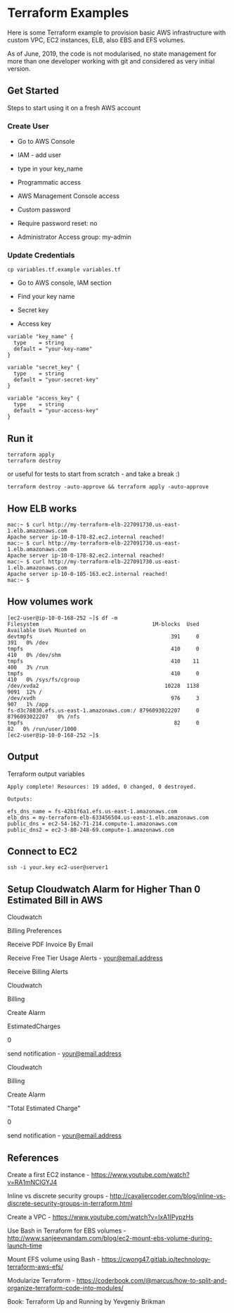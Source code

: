 # Terraform Examples

Here is some Terraform example to provision basic AWS infrastructure with custom VPC, EC2 instances, ELB, also EBS and EFS volumes.

As of June, 2019, the code is not modularised, no state management for more than one developer working with git and considered as very initial version.

## Get Started

Steps to start using it on a fresh AWS account

### Create User

* Go to AWS Console

* IAM - add user

* type in your key_name

* Programmatic access

* AWS Management Console access

* Custom password

* Require password reset: no

* Administrator Access group: my-admin

### Update Credentials

```
cp variables.tf.example variables.tf
```

* Go to AWS console, IAM section

* Find your key name

* Secret key

* Access key

```
variable "key_name" {
  type    = string
  default = "your-key-name"
}

variable "secret_key" {
  type    = string
  default = "your-secret-key"
}

variable "access_key" {
  type    = string
  default = "your-access-key"
}
```

## Run it

```
terraform apply
terraform destroy
```

or useful for tests to start from scratch - and take a break :)

```
terraform destroy -auto-approve && terraform apply -auto-approve
```

## How ELB works

```
mac:~ $ curl http://my-terraform-elb-227091730.us-east-1.elb.amazonaws.com
Apache server ip-10-0-178-82.ec2.internal reached!
mac:~ $ curl http://my-terraform-elb-227091730.us-east-1.elb.amazonaws.com
Apache server ip-10-0-178-82.ec2.internal reached!
mac:~ $ curl http://my-terraform-elb-227091730.us-east-1.elb.amazonaws.com
Apache server ip-10-0-105-163.ec2.internal reached!
mac:~ $
```

## How volumes work

```
[ec2-user@ip-10-0-168-252 ~]$ df -m
Filesystem                                    1M-blocks  Used     Available Use% Mounted on
devtmpfs                                            391     0           391   0% /dev
tmpfs                                               410     0           410   0% /dev/shm
tmpfs                                               410    11           400   3% /run
tmpfs                                               410     0           410   0% /sys/fs/cgroup
/dev/xvda2                                        10228  1138          9091  12% /
/dev/xvdh                                           976     3           907   1% /app
fs-d3c78030.efs.us-east-1.amazonaws.com:/ 8796093022207     0 8796093022207   0% /nfs
tmpfs                                                82     0            82   0% /run/user/1000
[ec2-user@ip-10-0-168-252 ~]$
```

## Output

Terraform output variables

```
Apply complete! Resources: 19 added, 0 changed, 0 destroyed.

Outputs:

efs_dns_name = fs-42b1f6a1.efs.us-east-1.amazonaws.com
elb_dns = my-terraform-elb-633456504.us-east-1.elb.amazonaws.com
public_dns = ec2-54-162-71-214.compute-1.amazonaws.com
public_dns2 = ec2-3-80-248-69.compute-1.amazonaws.com
```

## Connect to EC2

```
ssh -i your.key ec2-user@server1
```

## Setup Cloudwatch Alarm for Higher Than 0 Estimated Bill in AWS

Cloudwatch

Billing Preferences

Receive PDF Invoice By Email

Receive Free Tier Usage Alerts - your@email.address

Receive Billing Alerts


Cloudwatch

Billing

Create Alarm

EstimatedCharges

0

send notification - your@email.address


Cloudwatch

Billing

Create Alarm

"Total Estimated Charge"

0

send notification - your@email.address

## References

Create a first EC2 instance - https://www.youtube.com/watch?v=RA1mNClGYJ4

Inline vs discrete security groups - http://cavaliercoder.com/blog/inline-vs-discrete-security-groups-in-terraform.html

Create a VPC - https://www.youtube.com/watch?v=IxA1IPypzHs

Use Bash in Terraform for EBS volumes - http://www.sanjeevnandam.com/blog/ec2-mount-ebs-volume-during-launch-time

Mount EFS volume using Bash - https://cwong47.gitlab.io/technology-terraform-aws-efs/

Modularize Terraform - https://coderbook.com/@marcus/how-to-split-and-organize-terraform-code-into-modules/

Book: Terraform Up and Running by Yevgeniy Brikman
